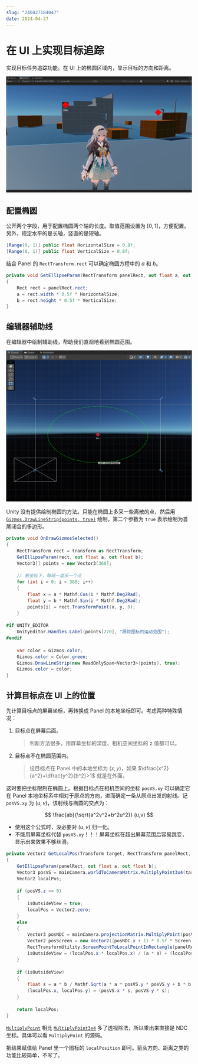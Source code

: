 ```yaml
---
slug: "240427184047"
date: 2024-04-27
---
```


# 在 UI 上实现目标追踪


实现目标任务追踪功能。在 UI 上的椭圆区域内，显示目标的方向和距离。

![演示](../attachments/track_indicator_demo.png)



## 配置椭圆

公开两个字段，用于配置椭圆两个轴的长度。取值范围设置为 $[0,1]$，方便配置。另外，规定水平的是长轴，竖直的是短轴。

``` csharp
[Range(0, 1)] public float HorizontalSize = 0.8f;
[Range(0, 1)] public float VerticalSize = 0.8f;
```

结合 Panel 的 `RectTransform.rect` 可以确定椭圆方程中的 $a$ 和 $b$。

``` csharp
private void GetEllipseParam(RectTransform panelRect, out float a, out float b)
{
    Rect rect = panelRect.rect;
    a = rect.width * 0.5f * HorizontalSize;
    b = rect.height * 0.5f * VerticalSize;
}
```

## 编辑器辅助线

在编辑器中绘制辅助线，帮助我们直观地看到椭圆范围。

![辅助线](../attachments/track_indicator_gizmo.png)

Unity 没有提供绘制椭圆的方法。只能在椭圆上多采一些离散的点，然后用 [`Gizmos.DrawLineStrip(points, true)`](https://docs.unity3d.com/ScriptReference/Gizmos.DrawLineStrip.html) 绘制，第二个参数为 `true` 表示绘制为首尾闭合的多边形。

``` csharp
private void OnDrawGizmosSelected()
{
    RectTransform rect = transform as RectTransform;
    GetEllipseParam(rect, out float a, out float b);
    Vector3[] points = new Vector3[360];

    // 极坐标下，每隔一度采一个点
    for (int i = 0; i < 360; i++)
    {
        float x = a * Mathf.Cos(i * Mathf.Deg2Rad);
        float y = b * Mathf.Sin(i * Mathf.Deg2Rad);
        points[i] = rect.TransformPoint(x, y, 0);
    }

#if UNITY_EDITOR
    UnityEditor.Handles.Label(points[270], "跟踪图标的运动范围");
#endif

    var color = Gizmos.color;
    Gizmos.color = Color.green;
    Gizmos.DrawLineStrip(new ReadOnlySpan<Vector3>(points), true);
    Gizmos.color = color;
}
```

## 计算目标点在 UI 上的位置

先计算目标点的屏幕坐标，再转换成 Panel 的本地坐标即可。考虑两种特殊情况：

1. 目标点在屏幕后面。

    > 判断方法很多，用屏幕坐标的深度、相机空间坐标的 z 值都可以。

2. 目标点不在椭圆范围内。

    > 设目标点在 Panel 中的本地坐标为 $(x,y)$，如果 $\dfrac{x^2}{a^2}+\dfrac{y^2}{b^2}>1$ 就是在外面。

这时要把坐标限制在椭圆上。根据目标点在相机空间的坐标 `posVS.xy` 可以确定它在 Panel 本地坐标系中相对于原点的方向，进而确定一条从原点出发的射线。记 `posVS.xy` 为 $(u,v)$，该射线与椭圆的交点为：

$$
\frac{ab}{\sqrt{a^2v^2+b^2u^2}} (u,v)
$$

- 使用这个公式时，没必要对 $(u,v)$ 归一化。
- 不能用屏幕坐标代替 `posVS.xy`！！！屏幕坐标在超出屏幕范围后容易跳变，显示出来效果不够丝滑。

``` csharp
private Vector2 GetLocalPos(Transform target, RectTransform panelRect, Camera mainCamera, Camera uiCamera, out bool isOutsideView)
{
    GetEllipseParam(panelRect, out float a, out float b);
    Vector3 posVS = mainCamera.worldToCameraMatrix.MultiplyPoint3x4(target.position);
    Vector2 localPos;

    if (posVS.z >= 0)
    {
        isOutsideView = true;
        localPos = Vector2.zero;
    }
    else
    {
        Vector3 posNDC = mainCamera.projectionMatrix.MultiplyPoint(posVS);
        Vector2 posScreen = new Vector2((posNDC.x + 1) * 0.5f * Screen.width, (posNDC.y + 1) * 0.5f * Screen.height);
        RectTransformUtility.ScreenPointToLocalPointInRectangle(panelRect, posScreen, uiCamera, out localPos);
        isOutsideView = (localPos.x * localPos.x) / (a * a) + (localPos.y * localPos.y) / (b * b) > 1;
    }

    if (isOutsideView)
    {
        float s = a * b / Mathf.Sqrt(a * a * posVS.y * posVS.y + b * b * posVS.x * posVS.x);
        (localPos.x, localPos.y) = (posVS.x * s, posVS.y * s);
    }

    return localPos;
}
```

[`MultiplyPoint`](https://docs.unity3d.com/ScriptReference/Matrix4x4.MultiplyPoint.html) 相比 [`MultiplyPoint3x4`](https://docs.unity3d.com/ScriptReference/Matrix4x4.MultiplyPoint3x4.html) 多了透视除法，所以乘出来直接是 NDC 坐标。具体可以看 `MultiplyPoint` 的源码。

把结果赋值给 Panel 里一个图标的 `localPosition` 即可。箭头方向、距离之类的功能比较简单，不写了。

